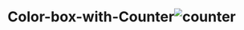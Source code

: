 # Color-box-with-Counter![counter](https://user-images.githubusercontent.com/96682275/148045580-1a29648a-36a5-44bf-b3de-9fac514bb57e.jpg)

